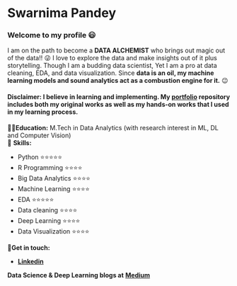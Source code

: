 # Swarnima Pandey <br/>
### Welcome to my profile :smiley: <br/>
I am on the path to become a **DATA ALCHEMIST** who brings out magic out of the data!! :stuck_out_tongue_winking_eye: I love to explore the data and make insights out of it plus storytelling. Though I am a budding data scientist, Yet I am a pro at data cleaning, EDA, and data visualization. Since  **data is an oil, my machine learning models and sound analytics act as a combustion engine for it.** :wink: <br/>
#### Disclaimer: I believe in learning and implementing. My [portfolio](https://github.com/swarnima26796/Data-Science-Portfolio) repository includes both my original works as well as my hands-on works that I used in my learning process. <br>
:woman_student:**Education:** M.Tech in Data Analytics (with research interest in ML, DL and Computer Vision) <br>
:dart: **Skills:** 
* Python   :star::star::star::star::star:
* R Programming :star::star::star::star:
* Big Data Analytics  :star::star::star::star:
* Machine Learning  :star::star::star::star:
* EDA  :star::star::star::star::star:
* Data cleaning  :star::star::star::star:
* Deep Learning  :star::star::star::star:
* Data Visualization :star::star::star::star:


:handshake:**Get in touch:**
* [**Linkedin**](https://www.linkedin.com/in/swarnima-pandey/)

**Data Science & Deep Learning blogs at** [**Medium**](https://medium.com/analytics-vidhya/how-to-choose-the-size-of-the-convolution-filter-or-kernel-size-for-cnn-86a55a1e2d15)






